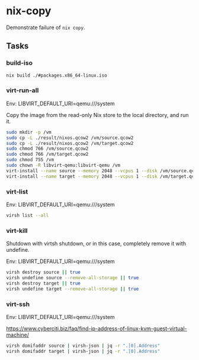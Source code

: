 # nix-copy

Demonstrate failure of `nix copy`. 

## Tasks

### build-iso

```bash
nix build ./#packages.x86_64-linux.iso 
```

### virt-run-all

Env: LIBVIRT_DEFAULT_URI=qemu:///system

Copy the image from the read-only Nix store to the local directory, and run it.

```bash
sudo mkdir -p /vm
sudo cp -L ./result/nixos.qcow2 /vm/source.qcow2
sudo cp -L ./result/nixos.qcow2 /vm/target.qcow2
sudo chmod 766 /vm/source.qcow2
sudo chmod 766 /vm/target.qcow2
sudo chmod 755 /vm
sudo chown -R libvirt-qemu:libvirt-qemu /vm
virt-install --name source --memory 2048 --vcpus 1 --disk /vm/source.qcow2,bus=sata --import --os-variant nixos-unknown --network default --noautoconsole
virt-install --name target --memory 2048 --vcpus 1 --disk /vm/target.qcow2,bus=sata --import --os-variant nixos-unknown --network default --noautoconsole
```

### virt-list

Env: LIBVIRT_DEFAULT_URI=qemu:///system

```bash
virsh list --all
```

### virt-kill

Shutdown with virtsh shutdown, or in this case, completely remove it with undefine.

Env: LIBVIRT_DEFAULT_URI=qemu:///system

```bash
virsh destroy source || true
virsh undefine source --remove-all-storage || true
virsh destroy target || true
virsh undefine target --remove-all-storage || true
```

### virt-ssh

Env: LIBVIRT_DEFAULT_URI=qemu:///system

https://www.cyberciti.biz/faq/find-ip-address-of-linux-kvm-guest-virtual-machine/

```bash
virsh domifaddr source | virsh-json | jq -r ".[0].Address"
virsh domifaddr target | virsh-json | jq -r ".[0].Address"
```
